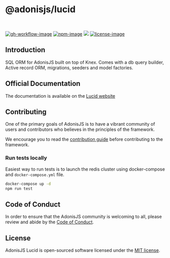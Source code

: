 # @adonisjs/lucid

<br />

[![gh-workflow-image]][gh-workflow-url] [![npm-image]][npm-url] ![][typescript-image] [![license-image]][license-url]

## Introduction
SQL ORM for AdonisJS built on top of Knex. Comes with a db query builder, Active record ORM, migrations, seeders and model factories.

## Official Documentation
The documentation is available on the [Lucid website](https://lucid.adonisjs.com/docs/introduction)

## Contributing
One of the primary goals of AdonisJS is to have a vibrant community of users and contributors who believes in the principles of the framework.

We encourage you to read the [contribution guide](https://github.com/adonisjs/.github/blob/main/docs/CONTRIBUTING.md) before contributing to the framework.

### Run tests locally
Easiest way to run tests is to launch the redis cluster using docker-compose and `docker-compose.yml` file.

```sh
docker-compose up -d
npm run test
```

## Code of Conduct
In order to ensure that the AdonisJS community is welcoming to all, please review and abide by the [Code of Conduct](https://github.com/adonisjs/.github/blob/main/docs/CODE_OF_CONDUCT.md).

## License
AdonisJS Lucid is open-sourced software licensed under the [MIT license](LICENSE.md).

[gh-workflow-image]: https://img.shields.io/github/actions/workflow/status/adonisjs/lucid/checks.yml?style=for-the-badge
[gh-workflow-url]: https://github.com/adonisjs/lucid/actions/workflows/checks.yml "Github action"

[npm-image]: https://img.shields.io/npm/v/@adonisjs/lucid/latest.svg?style=for-the-badge&logo=npm
[npm-url]: https://www.npmjs.com/package/@adonisjs/lucid/v/latest "npm"

[typescript-image]: https://img.shields.io/badge/Typescript-294E80.svg?style=for-the-badge&logo=typescript

[license-url]: LICENSE.md
[license-image]: https://img.shields.io/github/license/adonisjs/lucid?style=for-the-badge
